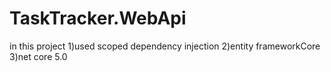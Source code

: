 # TaskTracker.WebApi
in this project 
1)used scoped  dependency injection
2)entity frameworkCore
3)net core 5.0
